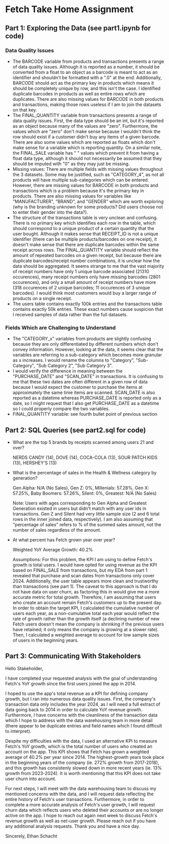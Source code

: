 # Fetch Take Home Assignment

## Part 1: Exploring the Data (see part1.ipynb for code)

### Data Quality Issues

* The BARCODE variable from products and transactions presents a range of data quality issues.  Although it is reported as a number, it should be converted from a float to an object as a barcode is meant to act as an identifier and shouldn't be formatted with a ".0" at the end.  Additionally, BARCODE should act as the primary key in products which means it should be completely unique by row, and this isn't the case.  I identified duplicate barcodes in products as well as entire rows which are duplicates.  There are also missing values for BARCODE in both products and transactions, making those rows useless if I am to join the datasets on that key.
* The FINAL_QUANTITY variable from transactions presents a range of data quality issues.  First, the data type should be an int, but it's reported as an object because many of the values are "zero".  Furthermore, the values which are "zero" don't make sense because I wouldn't think the row should exist if a customer didn't buy any items of a given barcode.  There are also some values which are reported as floats which don't make sense for a variable which is reporting quantity.  On a similar note, the FINAL_SALE variable has " " values which prevent it from having a float data type, although it should not necessarily be assumed that they should be imputed with "0" as they may just be missing.
* Missing values: There are multiple fields with missing values throughout the 3 datasets.  Some may be justified, such as "CATEGORY_4", as not all products will have multiple sub-categories which can be entered.  However, there are missing values for BARCODE in both products and transactions which is a problem because it's the primary key in products.  There are also missing values for variables like "MANUFACTURER", "BRAND", and "GENDER" which are worth exploring (why is the branding unknown for some products? Did users choose not to enter their gender into the data?).
* The structure of the transactions table is very unclean and confusing.  There is no primary key which identifies each row in the table, which should correspond to a unique product of a certain quantity that the user bought.  Although it makes sense that RECEIPT_ID is not a unique identifier (there can be multiple products/barcodes on one receipt), it doesn't make sense that there are duplicate barcodes within the same receipt across rows.  The FINAL_QUANTITY variable should reflect the amount of repeated barcodes on a given receipt, but because there are duplicate barcodes/receipt number combinations, it is unclear how the data should be aggregated.  It seems strange to me that the vast majority of receipt numbers have only 1 unique barcode associated (21310 occurences), many receipt numbers only have missing barcodes (2801 occurences), and only a small amount of receipt numbers have more (318 occurences of 2 unique barcodes; 11 occurences of 3 unique barcodes).  I would think most customers would buy a larger range of products on a single receipt.
* The users table contains exactly 100k entries and the transactions table contains exactly 50k entries.  These exact numbers cause suspicion that I received samples of data rather than the full datasets.

### Fields Which are Challenging to Understand

* The "CATEGORY_x" variables from products are slightly confusing because they are only differentiated by different numbers which don't convey information.  However, looking at the data, it seems clear that the variables are referring to a sub-category which becomes more granular as x increases.  I would rename the columns to "Category", "Sub-Category", "Sub Category 2", "Sub Category 3".
* I would verify the difference in meaning between the "PURCHASE_DATE" and "SCAN_DATE" in transactions.  It is confusing to me that these two dates are often different in a given row of data because I would expect the customer to purchase the items at approximately the same time items are scanned.  SCAN_DATE is also reported as a datetime whereas PURCHASE_DATE is reported only as a date, so I might request that I also get PURCHASE_DATE as a datetime so I could properly compare the two variables.
* FINAL_QUANTITY variable: see fourth bullet point of previous section

## Part 2: SQL Queries (see part2.sql for code)

* What are the top 5 brands by receipts scanned among users 21 and over?

    NERDS CANDY (14), DOVE (14), COCA-COLA (13), SOUR PATCH KIDS (13), HERSHEY'S (13)

* What is the percentage of sales in the Health & Wellness category by generation?

    Gen Alpha: N/A (No Sales), Gen Z: 0%, Millenials: 57.28%, Gen X: 57.25%, Baby Boomers: 57.26%, Silent: 0%, Greatest: N/A (No Sales)

    Note: Users with ages corresponding to Gen Alpha and Greatest Generation existed in users but didn't match with any user ids in transactions.  Gen Z and Silent had very little sample size (2 and 6 total rows in the inner joined data, respectively).  I am also assuming that "percentage of sales" refers to % of the summed sales amount, not the number of sales regardless of the amount.

* At what percent has Fetch grown year over year?

    Weighted YoY Average Growth: 40.2%

    Assumptions: For this problem, the KPI I am using to define Fetch's growth is total users.  I would have opted for using revenue as the KPI based on FINAL_SALE from transactions, but my EDA from part 1 revealed that purchase and scan dates from transactions only cover 2024.  Additionally, the user table appears more clean and trustworthy than transactions (see part 1).  The caveat to this approach is that I do not have data on user churn, as factoring this in would give me a more accurate metric for total growth.  Therefore, I am assuming that users who create an account remain Fetch's customers up to the present day.  In order to obtain the target KPI, I calculated the cumulative number of users each year, as a non-cumulative total each year would reflect the rate of growth rather than the growth itself (a declining number of new Fetch users doesn't mean the company is shrinking if the previous users have retained; it only means the company is growing at a slower rate).  Then, I calculated a weighted average to account for low sample sizes of users in the beginning years.

## Part 3: Communicating With Stakeholders

Hello Stakeholder,

I have completed your requested analysis with the goal of understanding Fetch's YoY growth since the first users joined the app in 2014.  
    
I hoped to use the app's total revenue as a KPI for defining company growth, but I ran into numerous data quality issues.  First, the company's transaction data only includes the year 2024, as I will need a full extract of data going back to 2014 in order to calculate YoY revenue growth.  Furthermore, I have concerns with the cleanliness of the transaction data which I hope to address with the data warehousing team in more detail (there appear to be duplicate entries and field names which I found difficult to interpret).

Despite my difficulties with the data, I used an alternative KPI to measure Fetch's YoY growth, which is the total number of users who created an account on the app.  This KPI shows that Fetch has grown a weighted average of 40.2% per year since 2014.  The highest-growth years took place in the beginning years of the company (ie. 272% growth from 2017-2018), and this growth has consistenly slowed down in more recent years (ie. 13% growth from 2023-2024).  It is worth mentioning that this KPI does not take user churn into account.

For next steps, I will meet with the data warehousing team to discuss my mentioned concerns with the data, and I will request data reflecting the entire history of Fetch's user transactions.  Furthermore, in order to complete a more accurate analysis of Fetch's user growth, I will request churn data which reflects users who deleted their accounts or are no longer active on the app.  I hope to reach out again next week to discuss Fetch's revenue growth as well as net-user growth.  Please reach out if you have any additional analysis requests.  Thank you and have a nice day.

Sincerely,
Ethan Schacht
